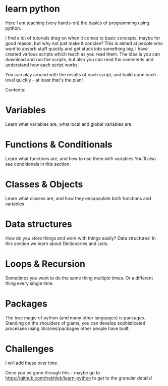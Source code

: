 # learn python
Here I am teaching (very hands-on) the basics of programming using python.

I find a lot of tutorials drag on when it comes to basic concepts, maybe for good reason, but why not just make it concise?
This is aimed at people who want to absorb stuff quickly and get stuck into something big.
I have created various scripts which teach as you read them. The idea is you can download and run the scripts, but also
you can read the comments and understand how each script works.

You can play around with the results of each script, and build upon each level quickly - at least that's the plan!

Contents:
# Variables
Learn what variables are, what local and global variables are.

# Functions & Conditionals
Learn what functions are, and how to use them with variables
You'll also see conditionals in this section.

# Classes & Objects
Learn what classes are, and how they encapsulate both functions and variables

# Data structures
How do you store things and work with things easily? Data structures! In this section we learn about Dictionaries and Lists.

# Loops & Recursion
Sometimes you want to do the same thing multiple times. Or a different thing every single time.

# Packages
The true magic of python (and many other languages) is packages.
Standing on the shoulders of giants, you can develop sophisticated processes using libraries/packages other people have built.

# Challenges
I will add these over time.

Once you've gone through this - maybe go to https://github.com/trekhleb/learn-python to get to the granular details!
